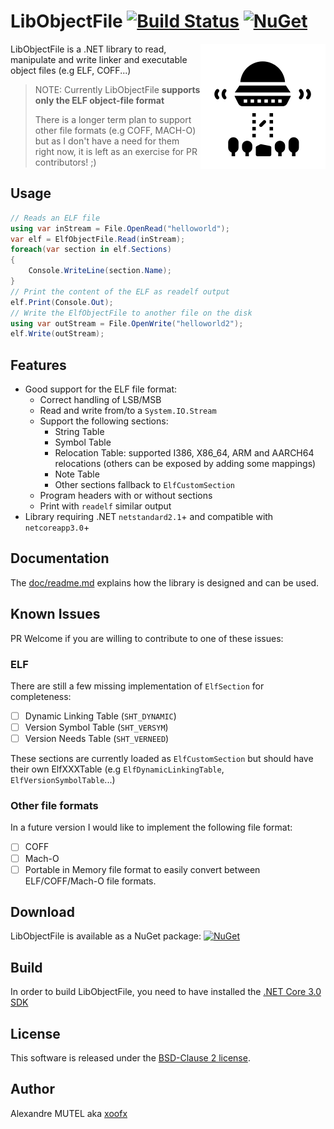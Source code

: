# LibObjectFile [![Build Status](https://github.com/xoofx/LibObjectFile/workflows/ci/badge.svg?branch=master)](https://github.com/xoofx/LibObjectFile/actions) [![NuGet](https://img.shields.io/nuget/v/LibObjectFile.svg)](https://www.nuget.org/packages/LibObjectFile/)

<img align="right" width="200px" height="200px" src="img/libobjectfile.png">

LibObjectFile is a .NET library to read, manipulate and write linker and executable object files (e.g ELF, COFF...)

> NOTE: Currently LibObjectFile **supports only the ELF object-file format**
>
> There is a longer term plan to support other file formats (e.g COFF, MACH-O) but as I don't 
> have a need for them right now, it is left as an exercise for PR contributors! ;)

## Usage

```C#
// Reads an ELF file
using var inStream = File.OpenRead("helloworld");
var elf = ElfObjectFile.Read(inStream);
foreach(var section in elf.Sections)
{
    Console.WriteLine(section.Name);
}
// Print the content of the ELF as readelf output
elf.Print(Console.Out);
// Write the ElfObjectFile to another file on the disk
using var outStream = File.OpenWrite("helloworld2");
elf.Write(outStream);
```

## Features
- Good support for the ELF file format:
  - Correct handling of LSB/MSB
  - Read and write from/to a `System.IO.Stream`
  - Support the following sections: 
    - String Table
    - Symbol Table
    - Relocation Table: supported I386, X86_64, ARM and AARCH64 relocations (others can be exposed by adding some mappings)
    - Note Table
    - Other sections fallback to `ElfCustomSection`
  - Program headers with or without sections
  - Print with `readelf` similar output
- Library requiring .NET `netstandard2.1`+ and compatible with `netcoreapp3.0`+

## Documentation

The [doc/readme.md](doc/readme.md) explains how the library is designed and can be used.

## Known Issues

PR Welcome if you are willing to contribute to one of these issues:

### ELF
There are still a few missing implementation of `ElfSection` for completeness:

- [ ] Dynamic Linking Table (`SHT_DYNAMIC`)
- [ ] Version Symbol Table (`SHT_VERSYM`)
- [ ] Version Needs Table (`SHT_VERNEED`)

These sections are currently loaded as `ElfCustomSection` but should have their own ElfXXXTable (e.g `ElfDynamicLinkingTable`, `ElfVersionSymbolTable`...)

### Other file formats
In a future version I would like to implement the following file format:

- [ ] COFF
- [ ] Mach-O
- [ ] Portable in Memory file format to easily convert between ELF/COFF/Mach-O file formats.

## Download

LibObjectFile is available as a NuGet package: [![NuGet](https://img.shields.io/nuget/v/LibObjectFile.svg)](https://www.nuget.org/packages/LibObjectFile/)

## Build

In order to build LibObjectFile, you need to have installed the [.NET Core 3.0 SDK](https://www.microsoft.com/net/core)

## License

This software is released under the [BSD-Clause 2 license](https://github.com/lunet-io/markdig/blob/master/license.txt).

## Author

Alexandre MUTEL aka [xoofx](http://xoofx.com)
